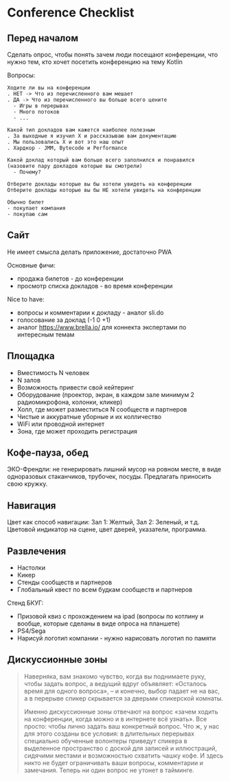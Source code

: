 # Conference Checklist

## Перед началом

Сделать опрос, чтобы понять зачем люди посещают конференции, что нужно тем, кто хочет посетить конференцию на тему Kotlin

Вопросы:

```
Ходите ли вы на конференции
. НЕТ -> Что из перечисленного вам мешает
. ДА -> Что из перечисленного вы больше всего цените
  - Игры в перерывах
  - Много потоков
  - ...

Какой тип докладов вам кажется наиболее полезным
. За выходные я изучил X и рассказываю вам документацию
. Мы пользовались X и вот это наш опыт
. Хардкор - JMM, Bytecode и Performance

Какой доклад который вам больше всего заполнился и понравился (назовите пару докладов которые вы смотрели)
  - Почему?

Отберите доклады которые вы бы хотели увидеть на конференции
Отберите доклады которые вы бы НЕ хотели увидеть на конференции

Обычно билет
- покупает компания
- покупаю сам
```

## Сайт

Не имеет смысла делать приложение, достаточно PWA

Основные фичи:

- продажа билетов - до конференции
- просмотр списка докладов - во время конференции

Nice to have:

- вопросы и комментарии к докладу - аналог sli.do
- голосование за доклад (-1 0 +1)
- аналог https://www.brella.io/ для коннекта экспертами по интересным темам

## Площадка

- Вместимость N человек
- N залов
- Возможность привести свой кейтеринг
- Оборудование (проектор, экран, в каждом зале минимум 2 радиомикрофона, колонки, кликер)
- Холл, где может разместиться N сообществ и партнеров
- Чистые и аккуратные уборные и их колличество
- WiFi или проводной интернет
- Зона, где может проходить регистрация

## Кофе-пауза, обед

ЭКО-Френдли: не генерировать лишний мусор на ровном месте, в виде одноразовых стаканчиков, трубочек, посуды. Предлагать приносить свою кружку.

## Навигация

Цвет как способ навигации: Зал 1: Желтый, Зал 2: Зеленый, и т.д. Цветовой индикатор на сцене, цвет дверей, указатели, программа.

## Развлечения

- Настолки
- Кикер
- Стенды сообществ и партнеров
- Глобальный квест по всем будкам сообществ и партнеров

Стенд БКУГ:
- Призовой квиз с прохождением на ipad (вопросы по котлину и вообще, которые сделаны в виде опроса на планшете)
- PS4/Sega
- Нарисуй логотип компании - нужно нарисовать логотип по памяти

## Дискуссионные зоны

> Наверняка, вам знакомо чувство, когда вы поднимаете руку, чтобы задать вопрос, а ведущий вдруг объявляет: «Осталось время для одного вопроса», – и конечно, выбор падает не на вас, а в перерыве спикер скрывается за дверьми спикерской комнаты.
> 
> Именно дискуссионные зоны отвечают на вопрос «зачем ходить на конференции, когда можно и в интернете всё узнать». Все просто: чтобы лично задать ваш конкретный вопрос. Что ж, у нас для этого созданы все условия: в длительных перерывах специально обученные волонтеры приведут спикера в выделенное пространство с доской для записей и иллюстраций, сидячими местами и возможностью схватить чашку кофе. И здесь никто не будет ограничивать ваши вопросы, комментарии и замечания. Теперь ни один вопрос не утонет в тайминге.

